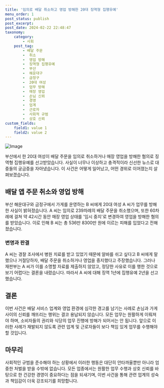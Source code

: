 ```yaml
---
title: '임의로 배달 취소하고 영업 방해한 20대 징역형 집행유예'
menu_order: 1
post_status: publish
post_excerpt: 
post_date: 2024-02-22 22:48:47
taxonomy:
    category:
        - 사회
    post_tag:
        - 배달 주문
        -  취소
        -  영업 방해
        -  징역형 집행유예
        -  부산
        -  해운대구
        -  금정구
        -  20대 여성
        -  업무 방해
        -  매장 영업
        -  손님 신뢰
        -  경영
        -  업계
        -  근로자
        -  사회적 규범
        -  상호 신뢰
custom_fields:
    field1: value 1
    field2: value 2
---
```


![Image](https://imgnews.pstatic.net/image/082/2024/02/21/0001256560_001_20240221094001181.jpg?type=w647)

부산에서 한 20대 여성이 배달 주문을 임의로 취소하거나 매장 영업을 방해한 혐의로 징역형 집행유예를 선고받았습니다. 사실이 너무나 이상하고 충격적이라 신선한 뉴스로 대중들의 궁금증을 자아냈습니다. 이 사건은 어떻게 일어났고, 어떤 경위로 이어졌는지 살펴보겠습니다.
## 배달 앱 주문 취소와 영업 방해
부산 해운대구와 금정구에서 가게를 운영하는 B 씨에게 20대 여성 A 씨가 업무를 방해한 사실이 밝혀졌습니다. A 씨는 임의로 239차례의 배달 주문을 취소했으며, 또한 60차례에 걸쳐 약 42시간 동안 매장 영업 상태를 '임시 중지'로 변경하여 영업을 방해한 혐의를 받았습니다. 이로 인해 B 씨는 총 536만 8300만 원에 이르는 피해를 입었다고 전해졌습니다.
### 변명과 판결
A 씨는 경찰 조사에서 병원 치료를 받고 있었기 때문에 알바를 쉬고 싶다고 B 씨에게 말했으나 거절당하자, 배달 주문을 취소하거나 영업을 중지했다고 주장했습니다. 그러나 재판부는 A 씨가 이를 소명할 자료를 제출하지 않았고, 정당한 사유로 이를 행한 것으로 보기 어렵다는 결론을 내렸습니다. 따라서 A 씨에 대해 징역 1년에 집행유예 2년을 선고했습니다.
## 결론
이번 사건은 배달 서비스 업계와 영업 환경에 심각한 경고를 남기는 사례로 손님과 가게 사이의 신뢰를 깨뜨리는 행위는 결코 용납되지 않습니다. 모든 업무는 원활하게 이뤄져야 하며, 소비자들의 권리와 식당의 업무 진행에 방해가 되어서는 안 됩니다. 앞으로 이러한 사례가 재발되지 않도록 관련 업계 및 근로자들이 보다 책임 있게 업무를 수행해야 할 것입니다.
## 마무리
사회적인 규범을 준수해야 하는 상황에서 이러한 행동은 대단히 안타까울뿐만 아니라 엄중한 처벌을 받을 수밖에 없습니다. 모든 업종에서는 원활한 업무 수행과 상호 신뢰를 바탕으로 한 건강한 경영이 중요하다는 점을 되새기며, 이번 사건을 통해 관련 업계의 성숙과 책임감이 더욱 강조되기를 희망합니다.
